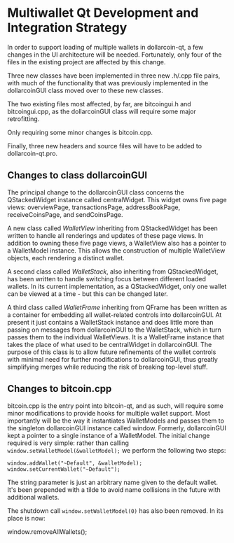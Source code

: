 Multiwallet Qt Development and Integration Strategy
===================================================

In order to support loading of multiple wallets in dollarcoin-qt, a few changes in the UI architecture will be needed.
Fortunately, only four of the files in the existing project are affected by this change.

Three new classes have been implemented in three new .h/.cpp file pairs, with much of the functionality that was previously
implemented in the dollarcoinGUI class moved over to these new classes.

The two existing files most affected, by far, are bitcoingui.h and bitcoingui.cpp, as the dollarcoinGUI class will require
some major retrofitting.

Only requiring some minor changes is bitcoin.cpp.

Finally, three new headers and source files will have to be added to dollarcoin-qt.pro.

Changes to class dollarcoinGUI
---------------------------
The principal change to the dollarcoinGUI class concerns the QStackedWidget instance called centralWidget.
This widget owns five page views: overviewPage, transactionsPage, addressBookPage, receiveCoinsPage, and sendCoinsPage.

A new class called *WalletView* inheriting from QStackedWidget has been written to handle all renderings and updates of
these page views. In addition to owning these five page views, a WalletView also has a pointer to a WalletModel instance.
This allows the construction of multiple WalletView objects, each rendering a distinct wallet.

A second class called *WalletStack*, also inheriting from QStackedWidget, has been written to handle switching focus between
different loaded wallets. In its current implementation, as a QStackedWidget, only one wallet can be viewed at a time -
but this can be changed later.

A third class called *WalletFrame* inheriting from QFrame has been written as a container for embedding all wallet-related
controls into dollarcoinGUI. At present it just contains a WalletStack instance and does little more than passing on messages
from dollarcoinGUI to the WalletStack, which in turn passes them to the individual WalletViews. It is a WalletFrame instance
that takes the place of what used to be centralWidget in dollarcoinGUI. The purpose of this class is to allow future
refinements of the wallet controls with minimal need for further modifications to dollarcoinGUI, thus greatly simplifying
merges while reducing the risk of breaking top-level stuff.

Changes to bitcoin.cpp
----------------------
bitcoin.cpp is the entry point into bitcoin-qt, and as such, will require some minor modifications to provide hooks for
multiple wallet support. Most importantly will be the way it instantiates WalletModels and passes them to the
singleton dollarcoinGUI instance called window. Formerly, dollarcoinGUI kept a pointer to a single instance of a WalletModel.
The initial change required is very simple: rather than calling `window.setWalletModel(&walletModel);` we perform the
following two steps:

	window.addWallet("~Default", &walletModel);
	window.setCurrentWallet("~Default");

The string parameter is just an arbitrary name given to the default wallet. It's been prepended with a tilde to avoid name collisions in the future with additional wallets.

The shutdown call `window.setWalletModel(0)` has also been removed. In its place is now:

window.removeAllWallets();
